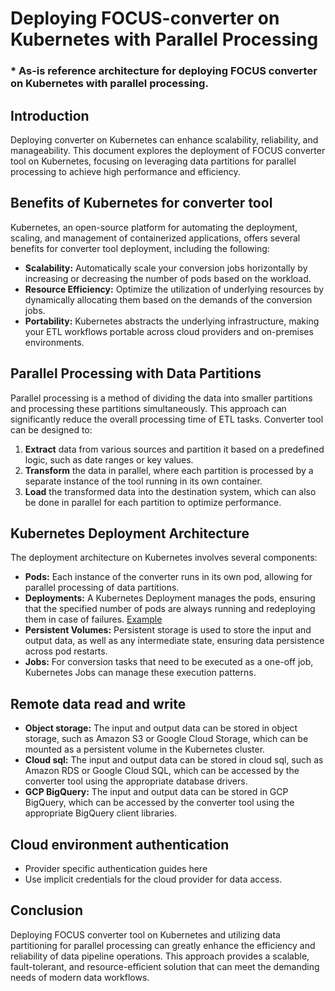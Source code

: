 # Deploying FOCUS-converter on Kubernetes with Parallel Processing

###       * As-is reference architecture for deploying FOCUS converter on Kubernetes with parallel processing.

## Introduction

Deploying converter on Kubernetes can enhance scalability, reliability, and manageability. This document explores the
deployment of FOCUS converter tool on Kubernetes, focusing on leveraging data partitions for parallel processing to
achieve high performance and efficiency.

## Benefits of Kubernetes for converter tool

Kubernetes, an open-source platform for automating the deployment, scaling, and management of containerized
applications, offers several benefits for converter tool deployment, including the following:

- **Scalability:** Automatically scale your conversion jobs horizontally by increasing or decreasing the number of pods
  based
  on the workload.
- **Resource Efficiency:** Optimize the utilization of underlying resources by dynamically allocating them based on the
  demands of the conversion jobs.
- **Portability:** Kubernetes abstracts the underlying infrastructure, making your ETL workflows portable across cloud
  providers and on-premises environments.

## Parallel Processing with Data Partitions

Parallel processing is a method of dividing the data into smaller partitions and processing these partitions
simultaneously. This approach can significantly reduce the overall processing time of ETL tasks. Converter
tool can be designed to:

1. **Extract** data from various sources and partition it based on a predefined logic, such as date ranges or key
   values.
2. **Transform** the data in parallel, where each partition is processed by a separate instance of the tool running in
   its own container.
3. **Load** the transformed data into the destination system, which can also be done in parallel for each partition to
   optimize performance.

## Kubernetes Deployment Architecture

The deployment architecture on Kubernetes involves several components:

- **Pods:** Each instance of the converter runs in its own pod, allowing for parallel processing of data
  partitions.
- **Deployments:** A Kubernetes Deployment manages the pods, ensuring that the specified number of pods are always
  running and redeploying them in case of failures. [Example](deployment_docs/deployment.md)
- **Persistent Volumes:** Persistent storage is used to store the input and output data, as well as any intermediate
  state, ensuring data persistence across pod restarts.
- **Jobs:** For conversion tasks that need to be executed as a one-off job, Kubernetes
  Jobs can manage these execution patterns.

## Remote data read and write

- **Object storage:** The input and output data can be stored in object storage, such as Amazon S3 or Google Cloud
  Storage, which can be mounted as a persistent volume in the Kubernetes cluster.
- **Cloud sql:** The input and output data can be stored in cloud sql, such as Amazon RDS or Google Cloud SQL, which can
  be accessed by the converter tool using the appropriate database drivers.
- **GCP BigQuery:** The input and output data can be stored in GCP BigQuery, which can be accessed by the converter tool
  using the appropriate BigQuery client libraries.

## Cloud environment authentication

* Provider specific authentication guides here
* Use implicit credentials for the cloud provider for data access.

## Conclusion

Deploying FOCUS converter tool on Kubernetes and utilizing data partitioning for parallel processing can greatly
enhance the efficiency and reliability of data pipeline operations. This approach provides a scalable, fault-tolerant,
and resource-efficient solution that can meet the demanding needs of modern data workflows.
